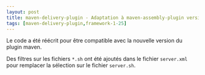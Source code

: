 ```yaml
---
layout: post
title: maven-delivery-plugin - Adaptation à maven-assembly-plugin version 2.2-beta-1
tags: [maven-delivery-plugin,framework-1-25]
---
```

Le code a été réécrit pour être compatible avec la nouvelle version du plugin maven.

Des filtres sur les fichiers ```*.sh``` ont été ajoutés dans le fichier ```server.xml``` pour remplacer la sélection sur le fichier ```server.sh```.